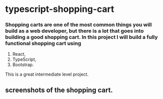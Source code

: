 # typescript-shopping-cart

### Shopping carts are one of the most common things you will build as a web developer, but there is a lot that goes into building a good shopping cart. In this project I will build a fully functional shopping cart using

1. React, 
2. TypeScript, 
3. Bootstrap.

This is a great intermediate level project.

## screenshots of the shopping cart.
